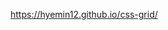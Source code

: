 <a href="https://hyemin12.github.io/css-grid/" target="_blank">https://hyemin12.github.io/css-grid/</a>
